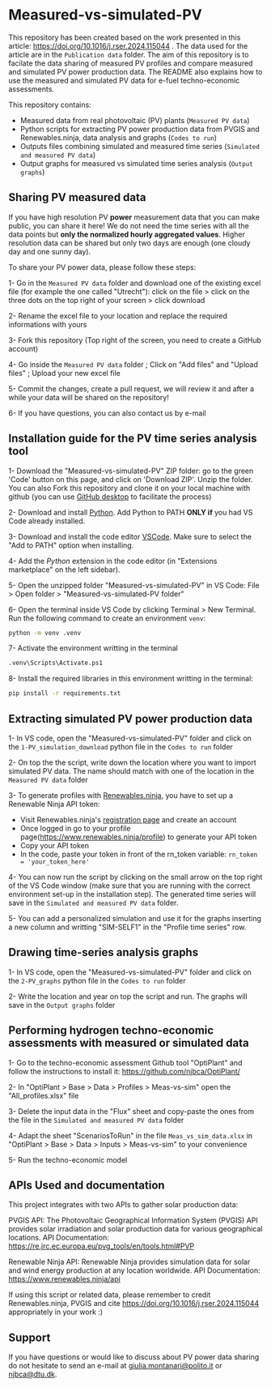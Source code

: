 # Measured-vs-simulated-PV

This repository has been created based on the work presented in this article: https://doi.org/10.1016/j.rser.2024.115044
. The data used for the article are in the ``Publication data`` folder. The aim of this repository is to facilate the data sharing of measured PV profiles and compare measured and simulated PV power production data.
The README also explains how to use the measured and simulated PV data for e-fuel techno-economic assessments. 

This repository contains:
- Measured data from real photovoltaic (PV) plants (``Measured PV data``)
- Python scripts for extracting PV power production data from PVGIS and Renewables.ninja, data analysis and graphs (``Codes to run``)
- Outputs files combining simulated and measured time series (``Simulated and measured PV data``)
- Output graphs for measured vs simulated time series analysis (``Output graphs``)

## Sharing PV measured data

If you have high resolution PV **power** measurement data that you can make public, you can share it here!
We do not need the time series with all the data points but **only the normalized hourly aggregated values**. 
Higher resolution data can be shared but only two days are enough (one cloudy day and one sunny day).

To share your PV power data, please follow these steps:

1- Go in the ``Measured PV data`` folder and download one of the existing excel file (for example the one called "Utrecht"): click on the file > click on the three dots on the top right of your screen > click download

2- Rename the excel file to your location and replace the required informations with yours

3- Fork this repository (Top right of the screen, you need to create a GitHub account)

4- Go inside the ``Measured PV data`` folder ; Click on "Add files" and "Upload files" ; Upload your new excel file

5- Commit the changes, create a pull request, we will review it and after a while your data will be shared on the repository!

6- If you have questions, you can also contact us by e-mail

## Installation guide for the PV time series analysis tool

1- Download the "Measured-vs-simulated-PV" ZIP folder: go to the green 'Code' button on this page, and click on 'Download ZIP'. Unzip the folder. 
You can also Fork this repository and clone it on your local machine with github (you can use [GitHub desktop](https://desktop.github.com/download/) to facilitate the process) 

2- Download and install [Python](https://www.python.org/downloads/). Add Python to PATH **ONLY if** you had VS Code already installed.

3- Download and install the code editor [VSCode](https://code.visualstudio.com/). Make sure to select the "Add to PATH" option when installing. 

4- Add the *Python* extension in the code editor (in "Extensions marketplace" on the left sidebar).

5- Open the unzipped folder "Measured-vs-simulated-PV" in VS Code: File > Open folder > "Measured-vs-simulated-PV folder"

6- Open the terminal inside VS Code by clicking Terminal > New Terminal. Run the following command to create an environment ``venv``:

``` bash
python -m venv .venv
```
7- Activate the environment writting in the terminal

``` bash
.venv\Scripts\Activate.ps1
```

8- Install the required libraries in this environment writting in the terminal:

``` bash
pip install -r requirements.txt
```

## Extracting simulated PV power production data

1- In VS code, open the "Measured-vs-simulated-PV" folder and click on the ``1-PV_simulation_download`` python file in the ``Codes to run`` folder

2- On top the the script, write down the location where you want to import simulated PV data. The name should match with one of the location in the ``Measured PV data`` folder

3- To generate profiles with [Renewables.ninja](https://www.renewables.ninja/), you have to set up a Renewable Ninja API token:
- Visit Renewables.ninja's [registration page](https://www.renewables.ninja/register) and create an account
- Once logged in go to your profile page(https://www.renewables.ninja/profile) to generate your API token
- Copy your API token 
- In the code, paste your token in front of the rn_token variable: ``rn_token = 'your_token_here'``

4- You can now run the script by clicking on the small arrow on the top right of the VS Code window (make sure that you are running with the correct environment set-up in the installation step).
The generated time series will save in the ``Simulated and measured PV data`` folder. 

5- You can add a personalized simulation and use it for the graphs inserting a new column and writting "SIM-SELF1" in the "Profile time series" row.

## Drawing time-series analysis graphs

1- In VS code, open the "Measured-vs-simulated-PV" folder and click on the ``2-PV_graphs`` python file in the ``Codes to run`` folder

2- Write the location and year on top the script and run. The graphs will save in the ``Output graphs`` folder

## Performing hydrogen techno-economic assessments with measured or simulated data

1- Go to the techno-economic assessment Github tool "OptiPlant" and follow the instructions to install it: https://github.com/njbca/OptiPlant/ 

2- In "OptiPlant > Base > Data > Profiles > Meas-vs-sim" open the "All_profiles.xlsx" file

3- Delete the input data in the "Flux" sheet and copy-paste the ones from the file in the ``Simulated and measured PV data`` folder

4- Adapt the sheet "ScenariosToRun" in the file ``Meas_vs_sim_data.xlsx`` in "OptiPlant > Base > Data > Inputs > Meas-vs-sim" to your convenience

5- Run the techno-economic model

## APIs Used and documentation
This project integrates with two APIs to gather solar production data:

PVGIS API: The Photovoltaic Geographical Information System (PVGIS) API provides solar irradiation and solar production data for various geographical locations.
API Documentation: https://re.jrc.ec.europa.eu/pvg_tools/en/tools.html#PVP

Renewable Ninja API: Renewable Ninja provides simulation data for solar and wind energy production at any location worldwide.
API Documentation: https://www.renewables.ninja/api

If using this script or related data, please remember to credit Renewables.ninja, PVGIS and cite https://doi.org/10.1016/j.rser.2024.115044 appropriately in your work :)

## Support

If you have questions or would like to discuss about PV power data sharing do not hesitate to send an e-mail at [giulia.montanari@polito.it](mailto:giulia.montanari@polito.it) or [njbca@dtu.dk](mailto:njbca@dtu.dk).

